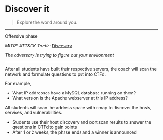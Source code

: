 # Discover it

> Explore the world around you.

---
Offensive phase

*MITRE ATT&CK Tactic:*  [Discovery](https://attack.mitre.org/tactics/TA0007/)

*The adversary is trying to figure out your environment.*

---

After all students have built their respective servers, the coach will scan the network and formulate questions to put into CTFd.  

For example,

- What IP addresses have a MySQL database running on them?
- What version is the Apache webserver at this IP address?

All students will scan the address space with nmap to discover the hosts, services, and vulnerabilities.
- Students use their host discovery and port scan results to answer the questions in CTFd to gain points
- After 1 or 2 weeks, the phase ends and a winner is announced